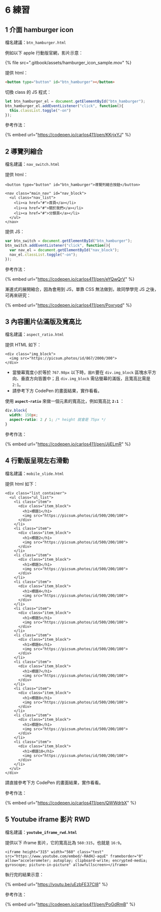 # 6 練習

## 1 介面 hamburger icon

檔名建議：`btn_hamburger.html`

例如以下 apple 行動版官網，影片示意：

{% file src=".gitbook/assets/hamburger_icon_sample.mov" %}

提供 html：

```html
<button type="button" id="btn_hamburger"></button>
```

切換 class 的 JS 程式：

```javascript
let btn_hamburger_el = document.getElementById("btn_hamburger");
btn_hamburger_el.addEventListener("click", function(){
  this.classList.toggle("-on")
});
```



參考作法：

{% embed url="https://codepen.io/carlos411/pen/KKrjxYJ" %}



## 2 導覽列縮合

檔名建議：`nav_switch.html`

提供 html：

```markup
<button type="button" id="btn_hamburger">導覽列縮合按鈕</button>

<nav class="main_nav" id="nav_block">
  <ul class="nav_list">
    <li><a href="#">首頁</a></li>
    <li><a href="#">關於我們</a></li>
    <li><a href="#">分類頁</a></li>
  </ul>
</nav>
```

提供 JS：

```javascript
var btn_switch = document.getElementById("btn_hamburger");
btn_switch.addEventListener("click", function(){
  var nav_el = document.getElementById("nav_block");
  nav_el.classList.toggle("-on");
});
```



參考作法：

{% embed url="https://codepen.io/carlos411/pen/eYQwQrV" %}



漸進式的展開縮合，因為會用到 JS，單靠 CSS 無法做到，故同學學完 JS 之後，可再來研究：

{% embed url="https://codepen.io/carlos411/pen/Poxrypd" %}



## 3 內容圖片佔滿版及寬高比

檔名建議：`aspect_ratio.html`

提供 HTML 如下：

```markup
<div class="img_block">
  <img src="https://picsum.photos/id/867/2000/300">
</div>
```

* 當螢幕寬度小於等於 `767.98px` 以下時，`圖片`要在 `div.img_block` 區塊水平方向、垂直方向皆置中；且 `div.img_block` 需佔螢幕的滿版，且寬高比需是 `2:1`。
* 請參考下方 CodePen 的畫面結果，實作看看。



使用 **`aspect-ratio`** 來做一個元素的寬高比，例如寬高比 **`2:1`** ：

```css
div.block{
  width: 150px;
  aspect-ratio: 2 / 1; /* height 就會是 75px */
}
```



參考作法：

{% embed url="https://codepen.io/carlos411/pen/JjjELmR" %}



## 4 行動版呈現左右滑動

檔名建議：`mobile_slide.html`

提供 html 如下：

```markup
<div class="list_container">
  <ul class="ul_list">
    <li class="item">
      <div class="item_block">
        <h1>標題1</h1>
        <img src="https://picsum.photos/id/500/200/100">
      </div>
    </li>
    <li class="item">
      <div class="item_block">
        <h1>標題2</h1>
        <img src="https://picsum.photos/id/500/200/100">
      </div>
    </li>
    <li class="item">
      <div class="item_block">
        <h1>標題3</h1>
        <img src="https://picsum.photos/id/500/200/100">
      </div>
    </li>
    <li class="item">
      <div class="item_block">
        <h1>標題4</h1>
        <img src="https://picsum.photos/id/500/200/100">
      </div>
    </li>
    <li class="item">
      <div class="item_block">
        <h1>標題5</h1>
        <img src="https://picsum.photos/id/500/200/100">
      </div>
    </li>
    <li class="item">
      <div class="item_block">
        <h1>標題6</h1>
        <img src="https://picsum.photos/id/500/200/100">
      </div>
    </li>
    <li class="item">
      <div class="item_block">
        <h1>標題7</h1>
        <img src="https://picsum.photos/id/500/200/100">
      </div>
    </li>
    <li class="item">
      <div class="item_block">
        <h1>標題8</h1>
        <img src="https://picsum.photos/id/500/200/100">
      </div>
    </li>
    <li class="item">
      <div class="item_block">
        <h1>標題9</h1>
        <img src="https://picsum.photos/id/500/200/100">
      </div>
    </li>
    <li class="item">
      <div class="item_block">
        <h1>標題10</h1>
        <img src="https://picsum.photos/id/500/200/100">
      </div>
    </li>
  </ul>
</div>
```

請直接參考下方 CodePen 的畫面結果，實作看看。

參考作法：

{% embed url="https://codepen.io/carlos411/pen/QWWdrbX" %}



## 5 Youtube iframe 影片 RWD

檔名建議：**`youtube_iframe_rwd.html`**

提供以下 iframe 影片，它的寬高比為 `560:315`，也就是 `16:9`。

```markup
<iframe height="315" width="560" class="test" src="https://www.youtube.com/embed/-RAdHJ-aquE" frameborder="0" allow="accelerometer; autoplay; clipboard-write; encrypted-media; gyroscope; picture-in-picture" allowfullscreen></iframe>
```

執行完的結果示意：

{% embed url="https://youtu.be/uEzbFE37CI8" %}

參考作法：

{% embed url="https://codepen.io/carlos411/pen/PoGdRmB" %}

